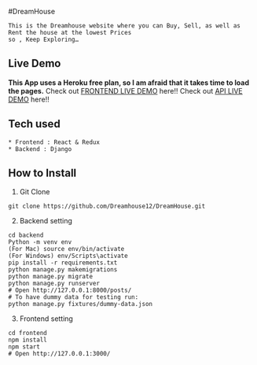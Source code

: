 #DreamHouse
```
This is the Dreamhouse website where you can Buy, Sell, as well as Rent the house at the lowest Prices
so , Keep Exploring…
```
## Live Demo
**This App uses a Heroku free plan, so I am afraid that it takes time to load the pages.**
Check out [FRONTEND LIVE DEMO](https://frontend-dreamhouse1.herokuapp.com/) here!!
Check out [API LIVE DEMO](https://backend-dreamhouse1.herokuapp.com/) here!!
## Tech used
```
* Frontend : React & Redux
* Backend : Django
```
## How to Install
1. Git Clone
```
git clone https://github.com/Dreamhouse12/DreamHouse.git
```
2. Backend setting
```
cd backend
Python -m venv env
(For Mac) source env/bin/activate
(For Windows) env/Scripts\activate
pip install -r requirements.txt
python manage.py makemigrations
python manage.py migrate
python manage.py runserver
# Open http://127.0.0.1:8000/posts/
# To have dummy data for testing run:
python manage.py fixtures/dummy-data.json
```
3. Frontend setting
```
cd frontend
npm install
npm start
# Open http://127.0.0.1:3000/
``` 
